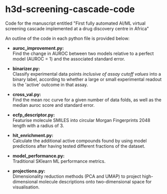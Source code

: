 # h3d-screening-cascade-code
Code for the manuscript entitled "First fully automated AI/ML virtual screening cascade implemented at a drug discovery centre in Africa"

An outline of the code in each python file is provided below:

* **auroc_improvement.py:**<br>Find the change in AUROC between two models relative to a perfect model (AUROC = 1) and the associated standard error.

* **binarizer.py:**<br>Classify experimental data points _inclusive of assay cutoff values_ into a binary label, according to whether a large or small experimental readout is the 'active' outcome in that assay.

* **cross_val.py:**<br>Find the mean roc curve for a given number of data folds, as well as the median auroc score and standard error.

* **ecfp_descriptor.py:**<br>Featurise molecule SMILES into circular Morgan Fingerprints 2048 length with a radius of 3.

* **hit_enrichment.py:**<br>Calculate the additional active compounds found by using model predictions after having tested different fractions of the dataset.

* **model_performance.py:**<br>Traditional SKlearn ML performance metrics.

* **projections.py:**<br>Dimensionality reduction methods (PCA and UMAP) to project high-dimensional molecule descriptions onto two-dimensional space for visualisation.
